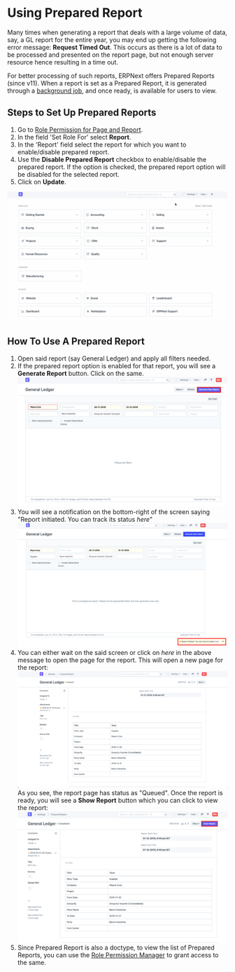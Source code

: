 
# Using Prepared Report


Many times when generating a report that deals with a large volume of data, say, a GL report for the entire year, you may end up getting the following error message: **Request Timed Out**. This occurs as there is a lot of data to be processed and presented on the report page, but not enough server resource hence resulting in a time out.


For better processing of such reports, ERPNext offers Prepared Reports (since v11). When a report is set as a Prepared Report, it is generated through a [background job](https://frappe.io/docs/v13/user/en/guides/app-development/running-background-jobs), and once ready, is available for users to view.


## Steps to Set Up Prepared Reports


1. Go to [Role Permission for Page and Report](/docs/en/setting-up/users-and-permissions/role-permission-for-page-and-report).
2. In the field 'Set Role For' select **Report**.
3. In the 'Report' field select the report for which you want to enable/disable prepared report.
4. Use the **Disable Prepared Report** checkbox to enable/disable the prepared report. If the option is checked, the prepared report option will be disabled for the selected report.
5. Click on **Update**.


![Setup Prepared Report](/files/set-prep-report.gif)


## How To Use A Prepared Report


1. Open said report (say General Ledger) and apply all filters needed.
2. If the prepared report option is enabled for that report, you will see a **Generate Report** button. Click on the same.
![Generate Prepared Report](/files/prepared-report-generate.png)
3. You will see a notification on the bottom-right of the screen saying "Report initiated. You can track its status *here*"
![Prepared Report Initiated](/files/prepared-report-bg.png)
4. You can either wait on the said screen or click on *here* in the above message to open the page for the report. This will open a new page for the report:
![Prepared Report Queued](/files/prepared-report-queued.png)
As you see, the report page has status as "Queued". Once the report is ready, you will see a **Show Report** button which you can click to view the report:
 ![Prepared Report Initiated](/files/prepared-report-page.png)
5. Since Prepared Report is also a doctype, to view the list of Prepared Reports, you can use the [Role Permission Manager](/docs/en/setting-up/users-and-permissions/role-based-permissions) to grant access to the same.


